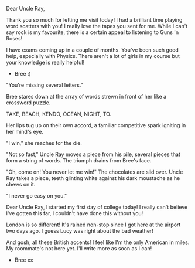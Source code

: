 Dear Uncle Ray,

Thank you so much for letting me visit today! I had a brilliant time playing word scatters with you! I really love the tapes you sent for me. While I can't say rock is my favourite, there is a certain appeal to listening to Guns 'n Roses!

I have exams coming up in a couple of months. You've been such good help, especially with Physics. There aren't a lot of girls in my course but your knowledge is really helpful!

- Bree :)

"You're missing several letters."

Bree stares down at the array of words strewn in front of her like a crossword puzzle.

TAKE, BEACH, KENDO, OCEAN, NIGHT, TO.

Her lips tug up on their own accord, a familiar competitive spark igniting in her mind's eye.

"I win," she reaches for the die.

"Not so fast," Uncle Ray moves a piece from his pile, several pieces that form a string of words. The triumph drains from Bree's face.

"Oh, come on! You never let me win!" The chocolates are slid over. Uncle Ray takes a piece, teeth glinting white against his dark moustache as he chews on it.

"I never go easy on you."

Dear Uncle Ray,
I started my first day of college today! I really can't believe I've gotten this far, I couldn't have done this without you!

London is so different! It's rained non-stop since I got here at the airport two days ago. I guess Lucy was right about the bad weather!

And gosh, all these British accents! I feel like I'm the only American in miles. My roommate's not here yet. I'll write more as soon as I can!

- Bree xx
